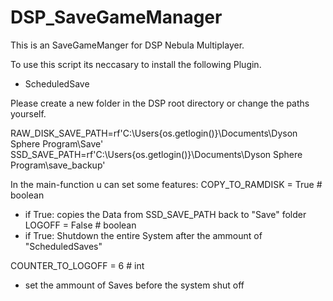 # DSP_SaveGameManager
This is an SaveGameManger for DSP Nebula Multiplayer.

To use this script its neccasary to install the following Plugin.
- ScheduledSave

Please create a new folder in the DSP root directory or change the paths yourself.

RAW_DISK_SAVE_PATH=rf'C:\Users\{os.getlogin()}\Documents\Dyson Sphere Program\Save'
SSD_SAVE_PATH=rf'C:\Users\{os.getlogin()}\Documents\Dyson Sphere Program\save_backup'


In the main-function u can set some features:
COPY_TO_RAMDISK = True # boolean
 - if True:
      copies the Data from SSD_SAVE_PATH back to "Save" folder
LOGOFF = False # boolean
  - if True:
    Shutdown the entire System after the ammount of "ScheduledSaves"

COUNTER_TO_LOGOFF = 6  # int
  - set the ammount of Saves before the system shut off
  
  
 
